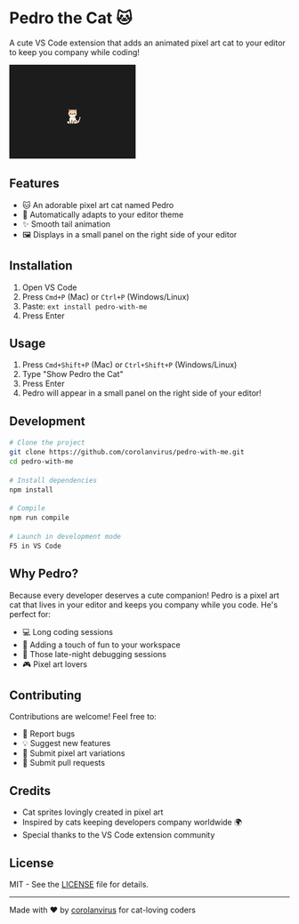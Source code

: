 # Pedro the Cat 🐱

A cute VS Code extension that adds an animated pixel art cat to your editor to keep you company while coding!

![Pedro Animation](resources/screenshots/pedro-demo.png)

## Features

- 🐱 An adorable pixel art cat named Pedro
- 🎨 Automatically adapts to your editor theme
- ✨ Smooth tail animation
- 🖼️ Displays in a small panel on the right side of your editor

## Installation

1. Open VS Code
2. Press `Cmd+P` (Mac) or `Ctrl+P` (Windows/Linux)
3. Paste: `ext install pedro-with-me`
4. Press Enter

## Usage

1. Press `Cmd+Shift+P` (Mac) or `Ctrl+Shift+P` (Windows/Linux)
2. Type "Show Pedro the Cat"
3. Press Enter
4. Pedro will appear in a small panel on the right side of your editor!

## Development

```bash
# Clone the project
git clone https://github.com/corolanvirus/pedro-with-me.git
cd pedro-with-me

# Install dependencies
npm install

# Compile
npm run compile

# Launch in development mode
F5 in VS Code
```

## Why Pedro?

Because every developer deserves a cute companion! Pedro is a pixel art cat that lives in your editor and keeps you company while you code. He's perfect for:

- 💻 Long coding sessions
- 🎯 Adding a touch of fun to your workspace
- 🌙 Those late-night debugging sessions
- 🎮 Pixel art lovers

## Contributing

Contributions are welcome! Feel free to:

- 🐛 Report bugs
- 💡 Suggest new features
- 🎨 Submit pixel art variations
- 🔧 Submit pull requests

## Credits

- Cat sprites lovingly created in pixel art
- Inspired by cats keeping developers company worldwide 🌍
- Special thanks to the VS Code extension community

## License

MIT - See the [LICENSE](LICENSE) file for details.

---

Made with ❤️ by [corolanvirus](https://github.com/corolanvirus) for cat-loving coders
